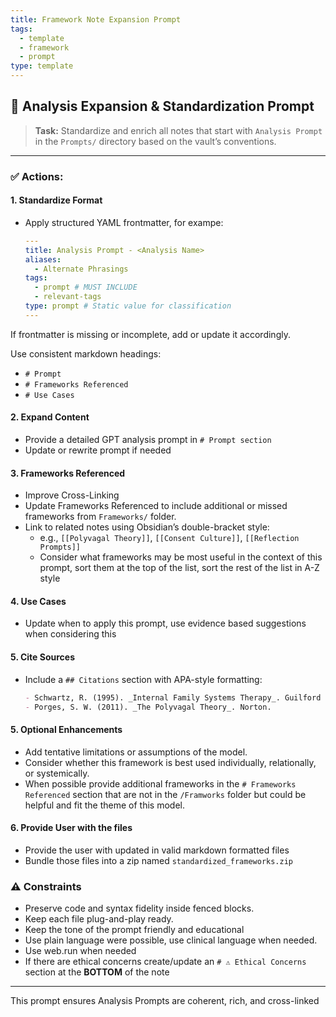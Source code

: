 ```yaml
---
title: Framework Note Expansion Prompt
tags:
  - template
  - framework
  - prompt
type: template
---
```


<!-- @format -->

## 🧱 Analysis Expansion & Standardization Prompt

> **Task:** Standardize and enrich all notes that start with `Analysis Prompt` in the
> `Prompts/` directory based on the vault’s conventions.

---

### ✅ Actions:

#### 1. Standardize Format

- Apply structured YAML frontmatter, for exampe:
  ```yaml
  ---
  title: Analysis Prompt - <Analysis Name>
  aliases:
    - Alternate Phrasings
  tags:
    - prompt # MUST INCLUDE
    - relevant-tags
  type: prompt # Static value for classification
  ---
  ```

If frontmatter is missing or incomplete, add or update it accordingly.

Use consistent markdown headings:

- `# Prompt`
- `# Frameworks Referenced`
- `# Use Cases`

#### 2. Expand Content

- Provide a detailed GPT analysis prompt in `# Prompt section`
- Update or rewrite prompt if needed

#### 3. Frameworks Referenced

- Improve Cross-Linking
- Update Frameworks Referenced to include additional or missed frameworks from
  `Frameworks/` folder.
- Link to related notes using Obsidian’s double-bracket style:
  - e.g., `[[Polyvagal Theory]]`, `[[Consent Culture]]`, `[[Reflection Prompts]]`
  - Consider what frameworks may be most useful in the context of this prompt, sort them
    at the top of the list, sort the rest of the list in A-Z style

#### 4. Use Cases

- Update when to apply this prompt, use evidence based suggestions when considering this

#### 5. Cite Sources

- Include a `## Citations` section with APA-style formatting:
  ```markdown
  - Schwartz, R. (1995). _Internal Family Systems Therapy_. Guilford Press.
  - Porges, S. W. (2011). _The Polyvagal Theory_. Norton.
  ```

#### 5. Optional Enhancements

- Add tentative limitations or assumptions of the model.
- Consider whether this framework is best used individually, relationally, or
  systemically.
- When possible provide additional frameworks in the `# Frameworks Referenced` section
  that are not in the `/Framworks` folder but could be helpful and fit the theme of this
  model.

#### 6. Provide User with the files

- Provide the user with updated in valid markdown formatted files
- Bundle those files into a zip named `standardized_frameworks.zip`

### ⚠️ Constraints

- Preserve code and syntax fidelity inside fenced blocks.
- Keep each file plug-and-play ready.
- Keep the tone of the prompt friendly and educational
- Use plain language were possible, use clinical language when needed.
- Use web.run when needed
- If there are ethical concerns create/update an `# ⚠️ Ethical Concerns` section at the
  **BOTTOM** of the note

---

This prompt ensures Analysis Prompts are coherent, rich, and cross-linked
